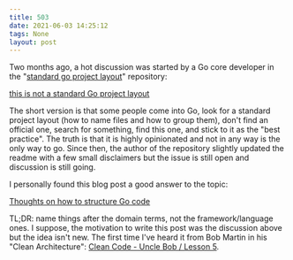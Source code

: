 ```yaml
---
title: 503
date: 2021-06-03 14:25:12
tags: None
layout: post
---
```


Two months ago, a hot discussion was started by a Go core developer in the "[standard go project layout](https://github.com/golang-standards/project-layout)" repository:

[this is not a standard Go project layout](https://github.com/golang-standards/project-layout/issues/117)

The short version is that some people come into Go, look for a standard project layout (how to name files and how to group them), don't find an official one, search for something, find this one, and stick to it as the "best practice". The truth is that it is highly opinionated and not in any way is the only way to go. Since then, the author of the repository slightly updated the readme with a few small disclaimers but the issue is still open and discussion is still going.

I personally found this blog post a good answer to the topic: 

[Thoughts on how to structure Go code](https://changelog.com/posts/on-go-application-structure) 

TL;DR: name things after the domain terms, not the framework/language ones. I suppose, the motivation to write this post was the discussion above but the idea isn't new. The first time I've heard it from Bob Martin in his "Clean Architecture": [Clean Code - Uncle Bob / Lesson 5](https://youtu.be/sn0aFEMVTpA?t=4514).
